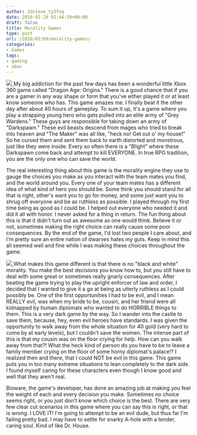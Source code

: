 ```yaml
---
author: 2dsteve_ty3fxq
date: 2010-02-10 01:44:39+00:00
draft: false
title: Morality Games
type: post
url: /2010/02/09/morality-games/
categories:
- Games
tags:
- gaming
- xbox
---
```


[![](http://www.bitsandbinary.com/wp-content/uploads/2010/02/dragon-age-e1265766223169.png)
](http://www.bitsandbinary.com/wp-content/uploads/2010/02/dragon-age-e1265766223169.png)My big addiction for the past few days has been a wonderful little Xbox 360 game called "Dragon Age: Origins." There is a good chance that if you are a gamer in any way shape or form that you've either played it or at least know someone who has. This game amazes me. I finally beat it the other day after about 40 hours of gameplay. To sum it up, it's a game where you play a strapping young hero who gets pulled into an elite army of "Grey Wardens." These guys are responsible for taking down an army of "Darkspawn." These evil beasts descend from mages who tried to break into heaven and "The Maker" was all like, "heck no! Get out o' my house!" So he cursed them and sent them back to earth distorted and monstrous, just like they were inside. Every so often there is a "Blight" where these Darkspawn come back and attempt to kill EVERYONE. In true RPG tradition, you are the only one who can save the world.

The real interesting thing about this game is the morality engine they use to gauge the choices you make as you interact with the team mates you find, and the world around you. Every one of your team mates has a different idea of what kind of hero you should be. Some think you should stand for all that is right, other's want you to go for money, and some just want you to shrug off everyone and be as ruthless as possible. I played through my first time being as good as I could be. I helped out everyone who needed it and did it all with honor. I never asked for a thing in return. The fun thing about this is that it didn't turn out as awesome as one would think. Believe it or not, sometimes making the right choice can really cause some poor consequences. By the end of the game, I'd lost two people I care about, and I'm pretty sure an entire nation of dwarves hates my guts. Keep in mind this all seemed well and fine while I was making these choices throughout the game.

[![](http://www.bitsandbinary.com/wp-content/uploads/2010/02/dragon_age_art-150x150.jpg)
](http://www.bitsandbinary.com/wp-content/uploads/2010/02/dragon_age_art.jpg)What makes this game different is that there is no "black and white" morality. You make the best decisions you know how to, but you still have to deal with some great or sometimes really gnarly consequences. After beating the game trying to play the upright enforcer of law and order, I decided that I wanted to give it a go at being as utterly ruthless as I could possibly be. One of the first opportunities I had to be evil, and I mean REALLY evil, was when my bride to be, cousin, and her friend were all kidnapped by human diplomats who wanted to do HORRIBLE things to them. This is a very dark game by the way. So I wander into the castle to save them, because, hey, even evil heroes have standards. I was given the opportunity to walk away from the whole situation for 40 gold (very hard to come by at early levels), but I couldn't save the women. The intense part of this is that my cousin was on the floor crying for help. How can you walk away from that?! What the heck kind of person do you have to be to leave a family member crying on the floor of some horny diplomat's palace!? I realized then and there, that I could NOT be evil in this game. This game puts you in too many extreme situations to lean completely to the dark side. I found myself caring for these characters even though I know good and well that they aren't real.

Bioware, the game's developer, has done an amazing job at making you feel the weight of each and every decision you make. Sometimes no choice seems right, or you just don't know which choice is the best. There are very few clear cut scenarios in this game where you can say this is right, or that is wrong. I LOVE IT! I'm going to attempt to be an evil dude, but thus far I'm failing pretty bad. I may have to settle for snarky A-hole with a tender, caring soul. Kind of like Dr. House.
